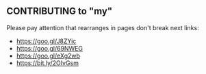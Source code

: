 CONTRIBUTING to "my"
-

Please pay attention that rearranges in pages don't break next links:

* https://goo.gl/J8ZYic
* https://goo.gl/69NWEG
* https://goo.gl/eXg2wb
* https://bit.ly/2OIvGsm

